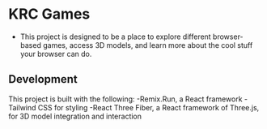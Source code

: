 # KRC Games

- This project is designed to be a place to explore different browser-based games, access 3D models, and learn more about the cool stuff your browser can do.

## Development

This project is built with the following:
-Remix.Run, a React framework
-Tailwind CSS for styling
-React Three Fiber, a React framework of Three.js, for 3D model integration and interaction
